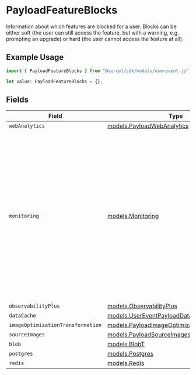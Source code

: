 # PayloadFeatureBlocks

Information about which features are blocked for a user. Blocks can be either soft (the user can still access the feature, but with a warning, e.g. prompting an upgrade) or hard (the user cannot access the feature at all).

## Example Usage

```typescript
import { PayloadFeatureBlocks } from "@vercel/sdk/models/userevent.js";

let value: PayloadFeatureBlocks = {};
```

## Fields

| Field                                                                                                                                                                                                                   | Type                                                                                                                                                                                                                    | Required                                                                                                                                                                                                                | Description                                                                                                                                                                                                             |
| ----------------------------------------------------------------------------------------------------------------------------------------------------------------------------------------------------------------------- | ----------------------------------------------------------------------------------------------------------------------------------------------------------------------------------------------------------------------- | ----------------------------------------------------------------------------------------------------------------------------------------------------------------------------------------------------------------------- | ----------------------------------------------------------------------------------------------------------------------------------------------------------------------------------------------------------------------- |
| `webAnalytics`                                                                                                                                                                                                          | [models.PayloadWebAnalytics](../models/payloadwebanalytics.md)                                                                                                                                                          | :heavy_minus_sign:                                                                                                                                                                                                      | N/A                                                                                                                                                                                                                     |
| `monitoring`                                                                                                                                                                                                            | [models.Monitoring](../models/monitoring.md)                                                                                                                                                                            | :heavy_minus_sign:                                                                                                                                                                                                      | A soft block indicates a temporary pause in data collection (ex limit exceeded for the current cycle) A hard block indicates a stoppage in data collection that requires manual intervention (ex upgrading a pro trial) |
| `observabilityPlus`                                                                                                                                                                                                     | [models.ObservabilityPlus](../models/observabilityplus.md)                                                                                                                                                              | :heavy_minus_sign:                                                                                                                                                                                                      | N/A                                                                                                                                                                                                                     |
| `dataCache`                                                                                                                                                                                                             | [models.UserEventPayloadDataCache](../models/usereventpayloaddatacache.md)                                                                                                                                              | :heavy_minus_sign:                                                                                                                                                                                                      | N/A                                                                                                                                                                                                                     |
| `imageOptimizationTransformation`                                                                                                                                                                                       | [models.PayloadImageOptimizationTransformation](../models/payloadimageoptimizationtransformation.md)                                                                                                                    | :heavy_minus_sign:                                                                                                                                                                                                      | N/A                                                                                                                                                                                                                     |
| `sourceImages`                                                                                                                                                                                                          | [models.PayloadSourceImages](../models/payloadsourceimages.md)                                                                                                                                                          | :heavy_minus_sign:                                                                                                                                                                                                      | N/A                                                                                                                                                                                                                     |
| `blob`                                                                                                                                                                                                                  | [models.BlobT](../models/blobt.md)                                                                                                                                                                                      | :heavy_minus_sign:                                                                                                                                                                                                      | N/A                                                                                                                                                                                                                     |
| `postgres`                                                                                                                                                                                                              | [models.Postgres](../models/postgres.md)                                                                                                                                                                                | :heavy_minus_sign:                                                                                                                                                                                                      | N/A                                                                                                                                                                                                                     |
| `redis`                                                                                                                                                                                                                 | [models.Redis](../models/redis.md)                                                                                                                                                                                      | :heavy_minus_sign:                                                                                                                                                                                                      | N/A                                                                                                                                                                                                                     |